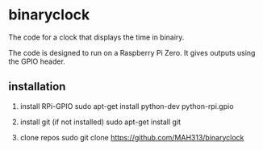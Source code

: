 # binaryclock

The code for a clock that displays the time in binairy.

The code is designed to run on a Raspberry Pi Zero. It gives outputs using the GPIO header.

## installation
1. install RPi-GPIO
sudo apt-get install python-dev python-rpi.gpio

2. install git (if not installed)
sudo apt-get install git

3. clone repos
sudo git clone https://github.com/MAH313/binaryclock

